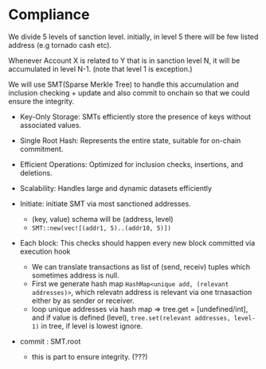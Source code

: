 # Compliance

We divide 5 levels of sanction level.
initially, in level 5 there will be few listed address (e.g tornado cash etc).

Whenever Account X is related to Y that is in sanction level N, it will be accumulated in level N-1. (note that level 1 is exception.)

We will use SMT(Sparse Merkle Tree) to handle this accumulation and inclusion checking + update and also commit to onchain so that we could ensure the integrity.

- Key-Only Storage: SMTs efficiently store the presence of keys without associated values.
- Single Root Hash: Represents the entire state, suitable for on-chain commitment.
- Efficient Operations: Optimized for inclusion checks, insertions, and deletions.
- Scalability: Handles large and dynamic datasets efficiently


- Initiate: initiate SMT via most sanctioned addresses.
  - (key, value) schema will be (address, level)
  - `SMT::new(vec![(addr1, 5)..(addr10, 5)])`
- Each block: This checks should happen every new block committed via execution hook
  - We can translate transactions as list of (send, receiv) tuples which sometimes address is null.
  - First we generate hash map `HashMap<unique add, (relevant addresses)>`, which relevatn address is relevant via one trnasaction either by as sender or receiver.
  - loop unique addresses via hash map
    => tree.get = [undefined/int], and if value is defined (level), `tree.set(relevant addresses, level-1)` in tree, if level is lowest ignore.
- commit : SMT.root
  - this is part to ensure integrity. (???)
